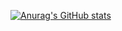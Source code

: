[![Anurag's GitHub stats](https://github-readme-stats.vercel.app/api?username=CaioAugustobrg)](https://github.com/anuraghazra/github-readme-stats)
